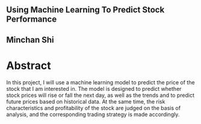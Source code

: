 ## Using Machine Learning To Predict Stock Performance
## Minchan Shi
 
 
# Abstract
In this project, I will use a machine learning model to predict the price of the stock that I am interested in. The model is designed to predict whether stock prices will rise or fall the next day, as well as the trends and to predict future prices based on historical data. At the same time, the risk characteristics and profitability of the stock are judged on the basis of analysis, and the corresponding trading strategy is made accordingly.


